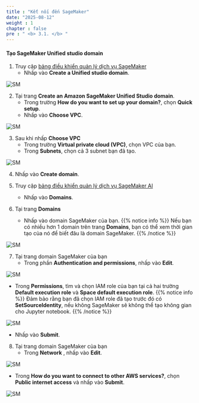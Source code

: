 ```yaml
---
title : "Kết nối đến SageMaker"
date: "2025-08-12"
weight : 1
chapter : false
pre : " <b> 3.1. </b> "
---
```



#### Tạo SageMaker Unified studio domain
1. Truy cập [bảng điều khiển quản lý dịch vụ SageMaker](https://console.aws.amazon.com/datazone/home)
   + Nhấp vào **Create a Unified studio domain**.

![SM](datascienceplatformwtihjupyterandsagemaker/images/3.connect/001-SageMaker.png)

2. Tại trang **Create an Amazon SageMaker Unified Studio domain**.
   + Trong trường **How do you want to set up your domain?**, chọn **Quick setup**.
   + Nhấp vào **Choose VPC**.

![SM](datascienceplatformwtihjupyterandsagemaker/images/3.connect/002-SageMaker.png)

3. Sau khi nhấp **Choose VPC**
   + Trong trường **Virtual private cloud (VPC)**, chọn VPC của bạn.
   + Trong **Subnets**, chọn cả 3 subnet bạn đã tạo.

![SM](datascienceplatformwtihjupyterandsagemaker/images/3.connect/003-SageMaker.png)

4. Nhấp vào **Create domain**.

5. Truy cập [bảng điều khiển quản lý dịch vụ SageMaker AI](https://console.aws.amazon.com/sagemaker/home)
   + Nhấp vào **Domains**.

6. Tại trang **Domains**
   + Nhấp vào domain SageMaker của bạn.
{{% notice info %}}
Nếu bạn có nhiều hơn 1 domain trên trang **Domains**, bạn có thể xem thời gian tạo của nó để biết đâu là domain SageMaker.
{{% /notice %}}

![SM](datascienceplatformwtihjupyterandsagemaker/images/3.connect/008-SageMaker.png)

7. Tại trang domain SageMaker của bạn
   + Trong phần **Authentication and permissions**, nhấp vào **Edit**.

![SM](datascienceplatformwtihjupyterandsagemaker/images/3.connect/009-SageMaker.png)
   + Trong **Permissions**, tìm và chọn IAM role của bạn tại cả hai trường **Default execution role** và **Space default execution role**.
{{% notice info %}}
Đảm bảo rằng bạn đã chọn IAM role đã tạo trước đó có **SetSourceIdentity**, nếu không SageMaker sẽ không thể tạo không gian cho Jupyter notebook.
{{% /notice %}}

![SM](datascienceplatformwtihjupyterandsagemaker/images/3.connect/010-SageMaker.png)
   + Nhấp vào **Submit**.
8. Tại trang domain SageMaker của bạn
   + Trong **Network** , nhấp vào **Edit**.

![SM](datascienceplatformwtihjupyterandsagemaker/images/3.connect/011-SageMaker.png)
 + Trong **How do you want to connect to other AWS services?**, chọn **Public internet access** và nhấp vào **Submit**.

![SM](datascienceplatformwtihjupyterandsagemaker/images/3.connect/012-SageMaker.png)